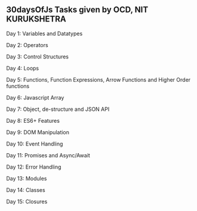 30daysOfJs
Tasks given by OCD, NIT KURUKSHETRA
-----------------------------------
Day 1: Variables and Datatypes

Day 2: Operators   

Day 3: Control Structures   

Day 4: Loops

Day 5: Functions, Function Expressions, Arrow Functions and Higher Order functions

Day 6: Javascript Array

Day 7: Object, de-structure and JSON API

Day 8: ES6+ Features

Day 9: DOM Manipulation

Day 10: Event Handling

Day 11: Promises and Async/Await

Day 12: Error Handling 

Day 13: Modules

Day 14: Classes

Day 15: Closures